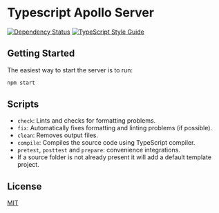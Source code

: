 # Typescript Apollo Server

[![Dependency Status][david-image]][david-url]
[![TypeScript Style Guide][gts-image]][gts-url]

## Getting Started

The easiest way to start the server is to run:
```sh
npm start
```

## Scripts
  - `check`: Lints and checks for formatting problems.
  - `fix`: Automatically fixes formatting and linting problems (if possible).
  - `clean`: Removes output files.
  - `compile`: Compiles the source code using TypeScript compiler.
  - `pretest`, `posttest` and `prepare`: convenience integrations.
- If a source folder is not already present it will add a default template project.

## License
[MIT](LICENSE)

[prettier-url]: https://prettier.io/
[david-image]: https://david-dm.org/fourthofaugust/ts-apollo-server-seed.svg
[david-url]: https://david-dm.org/fourthofaugust/ts-apollo-server-seed
[gts-image]: https://img.shields.io/badge/code%20style-google-blueviolet.svg
[gts-url]: https://github.com/google/gts
[standardjs-url]: https://www.npmjs.com/package/standard
[tslint-url]: https://palantir.github.io/tslint/